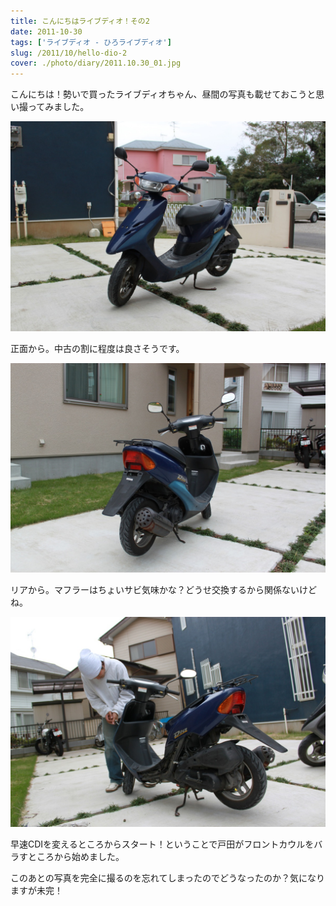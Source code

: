 ```yaml
---
title: こんにちはライブディオ！その2
date: 2011-10-30
tags: ['ライブディオ - ひろライブディオ']
slug: /2011/10/hello-dio-2
cover: ./photo/diary/2011.10.30_01.jpg
---
```


<p class="sentence spacing">こんにちは！勢いで買ったライブディオちゃん、昼間の写真も載せておこうと思い撮ってみました。</p>
<div class="center spacing"><img class="img-fluid" src="./photo/diary/2011.10.30_01.jpg" alt=""></div>
<p class="sentence spacing">正面から。中古の割に程度は良さそうです。</p>
<div class="center spacing"><img class="img-fluid" src="./photo/diary/2011.10.30_02.jpg" alt=""></div>
<p class="sentence spacing">リアから。マフラーはちょいサビ気味かな？どうせ交換するから関係ないけどね。</p>
<div class="center spacing"><img class="img-fluid" src="./photo/diary/2011.10.30_03.jpg" alt=""></div>
<p class="sentence spacing">早速CDIを変えるところからスタート！ということで戸田がフロントカウルをバラすところから始めました。</p>
<p class="sentence spacing">このあとの写真を完全に撮るのを忘れてしまったのでどうなったのか？気になりますが未完！</p>
